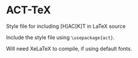 ACT-TeX
=======

Style file for including [H]AC[K]T in LaTeX source

Include the style file using ```\usepackage{act}```.

Will need XeLaTeX to compile, if using default fonts.
